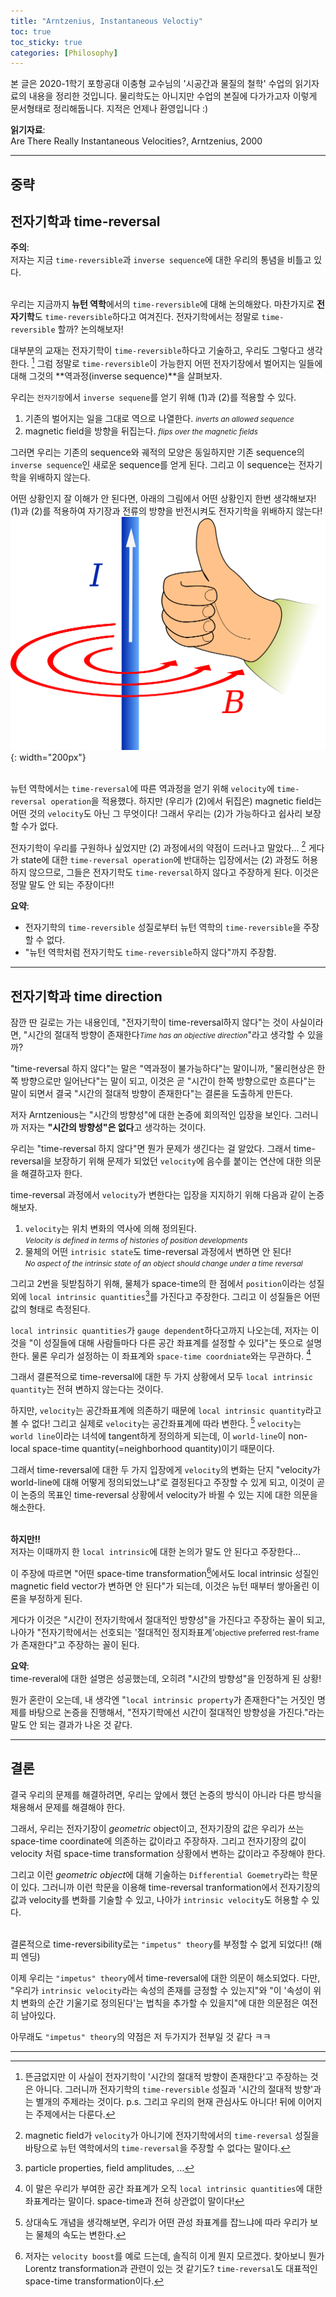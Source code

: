 ```yaml
---
title: "Arntzenius, Instantaneous Veloctiy"
toc: true
toc_sticky: true
categories: [Philosophy]
---
```



본 글은 2020-1학기 포항공대 이충형 교수님의 '시공간과 물질의 철학' 수업의 읽기자료의 내용을 정리한 것입니다. 물리학도는 아니지만 수업의 본질에 다가가고자 이렇게 문서형태로 정리해둡니다. 지적은 언제나 환영입니다 :)

**읽기자료**:<br>
Are There Really Instantaneous Velocities?, Arntzenius, 2000<br>

<hr>

## 중략

## 전자기학과 time-reversal
**주의**: <br>
저자는 지금 `time-reversible`과 `inverse sequence`에 대한 우리의 통념을 비틀고 있다.<br><br>

우리는 지금까지 **뉴턴 역학**에서의 `time-reversible`에 대해 논의해왔다. 마찬가지로 **전자기학**도 `time-reversible`하다고 여겨진다. 전자기학에서는 정말로 `time-reversible` 할까? 논의해보자!<br>

대부분의 교재는 전자기학이 `time-reversible`하다고 기술하고, 우리도 그렇다고 생각한다. [^1] 그럼 정말로 `time-reversible`이 가능한지 어떤 전자기장에서 벌어지는 일들에 대해 그것의 **역과정(inverse sequence)**을 살펴보자. <br>

우리는 `전자기장`에서 `inverse sequene`를 얻기 위해 (1)과 (2)를 적용할 수 있다.<br>
1. 기존의 벌어지는 일을 그대로 역으로 나열한다. <small>*inverts an allowed sequence*</small><br>
2. magnetic field을 방향을 뒤집는다. <small>*flips over the magnetic fields*</small><br>

그러면 우리는 기존의 sequence와 궤적의 모양은 동일하지만 기존 sequence의 `inverse sequence`인 새로운 sequence를 얻게 된다. 그리고 이 sequence는 전자기학을 위배하지 않는다. <br>

어떤 상황인지 잘 이해가 안 된다면, 아래의 그림에서 어떤 상황인지 한번 생각해보자!<br>
(1)과 (2)를 적용하여 자기장과 전류의 방향을 반전시켜도 전자기학을 위배하지 않는다!<br>
![Right_Hand](/images/CMST499/Right_hand_grip_rule.png){: width="200px"}<br><br>

뉴턴 역학에서는 `time-reversal`에 따른 역과정을 얻기 위해 `velocity`에 `time-reversal operation`을 적용했다. 하지만 (우리가 (2)에서 뒤집은) magnetic field는 어떤 것의 `velocity`도 아닌 그 무엇이다! 그래서 우리는 (2)가 가능하다고 쉽사리 보장할 수가 없다.<br>

전자기학이 우리를 구원하나 싶었지만 (2) 과정에서의 약점이 드러나고 말았다... [^2] 게다가 state에 대한 `time-reversal operation`에 반대하는 입장에서는 (2) 과정도 허용하지 않으므로, 그들은 전자기학도 `time-reversal`하지 않다고 주장하게 된다. 이것은 정말 말도 안 되는 주장이다!!<br>

**요약**: <br>
* 전자기학의 `time-reversible` 성질로부터 뉴턴 역학의 `time-reversible`을 주장할 수 없다.<br>
* "뉴턴 역학처럼 전자기학도 `time-reversible`하지 않다"까지 주장함.

<hr>

## 전자기학과 time direction
잠깐 딴 길로는 가는 내용인데,  "전자기학이 time-reversal하지 않다"는 것이 사실이라면, "시간의 절대적 방향이 존재한다<small>*Time has an objective direction*</small>"라고 생각할 수 있을까?<br>

"time-reversal 하지 않다"는 말은 "역과정이 불가능하다"는 말이니까, "물리현상은 한쪽 방향으로만 일어난다"는 말이 되고, 이것은 곧 "시간이 한쪽 방향으로만 흐른다"는 말이 되면서 결국 "시간의 절대적 방향이 존재한다"는 결론을 도출하게 만든다.<br>

저자 Arntzenious는 "시간의 방향성"에 대한 논증에 회의적인 입장을 보인다. 그러니까 저자는 **"시간의 방향성"은 없다**고 생각하는 것이다.<br>

우리는 "time-reversal 하지 않다"면 뭔가 문제가 생긴다는 걸 알았다. 그래서 time-reversal을 보장하기 위해 문제가 되었던 `velocity`에 음수를 붙이는 연산에 대한 의문을 해결하고자 한다.<br>

time-reversal 과정에서 `velocity`가 변한다는 입장을 지지하기 위해 다음과 같이 논증해보자. <br>
1. `velocity`는 위치 변화의 역사에 의해 정의된다. <br>
   <small>*Velocity is defined in terms of histories of position developments*</small>
2. 물체의 어떤 `intrisic state`도 time-reversal 과정에서 변하면 안 된다!<br>
   <small>*No aspect of the intrinsic state of an object should change under a time reversal*</small>

그리고 2번을 뒷받침하기 위해, 물체가 space-time의 한 점에서 `position`이라는 성질 외에 `local intrinsic quantities`[^3]를 가진다고 주장한다. 그리고 이 성질들은 어떤 값의 형태로 측정된다.<br>

`local intrinsic quantities`가 `gauge dependent`하다고까지 나오는데, 저자는 이것을 "이 성질들에 대해 사람들마다 다른 공간 좌표계를 설정할 수 있다"는 뜻으로 설명한다. 물론 우리가 설정하는 이 좌표계와 `space-time coordniate`와는 무관하다. [^4]<br>

그래서 결론적으로 time-reversal에 대한 두 가지 상황에서 모두 `local intrinsic quantity`는 전혀 변하지 않는다는 것이다.<br>

하지만, `velocity`는 공간좌표계에 의존하기 때문에 `local intrinsic quantity`라고 볼 수 없다! 그리고 실제로 `velocity`는 공간좌표계에 따라 변한다. [^5] `velocity`는 `world line`이라는 녀석에 tangent하게 정의하게 되는데, 이 `world-line`이 non-local space-time quantity(=neighborhood quantity)이기 때문이다. <br>

그래서 time-reversal에 대한 두 가지 입장에게 `velocity`의 변화는 단지 "velocity가 world-line에 대해 어떻게 정의되었느냐"로 결정된다고 주장할 수 있게 되고, 이것이 곧 이 논증의 목표인 time-reversal 상황에서 velocity가 바뀔 수 있는 지에 대한 의문을 해소한다.<br><br>


**하지만!!**<br>
저자는 이때까지 한 `local intrinsic`에 대한 논의가 말도 안 된다고 주장한다...<br>

이 주장에 따르면 "어떤 space-time transformation[^6]에서도 local intrinsic 성질인 magnetic field vector가 변하면 안 된다"가 되는데, 이것은 뉴턴 때부터 쌓아올린 이론을 부정하게 된다. <br>

게다가 이것은 "시간이 전자기학에서 절대적인 방향성"을 가진다고 주장하는 꼴이 되고, 나아가 "전자기학에서는 선호되는 '절대적인 정지좌표계'<small>objective preferred rest-frame</small>가 존재한다"고 주장하는 꼴이 된다.<br>

**요약**:<br>
time-reveral에 대한 설명은 성공했는데, 오히려 "시간의 방향성"을 인정하게 된 상황!

뭔가 혼란이 오는데, 내 생각엔 "`local intrinsic property`가 존재한다"는 거짓인 명제를 바탕으로 논증을 진행해서, "전자기학에선 시간이 절대적인 방향성을 가진다."라는 말도 안 되는 결과가 나온 것 같다.

<hr>

## 결론
결국 우리의 문제를 해결하려면, 우리는 앞에서 했던 논증의 방식이 아니라 다른 방식을 채용해서 문제를 해결해야 한다. <br>

그래서, 우리는 전자기장이 *geometric* object이고, 전자기장의 값은 우리가 쓰는 space-time coordinate에 의존하는 값이라고 주장하자. 그리고 전자기장의 값이 velocity 처럼 space-time transformation 상황에서 변하는 값이라고 주장해야 한다.<br>

그리고 이런 *geometric object*에 대해 기술하는 `Differential Goemetry`라는 학문이 있다. 그러니까 이런 학문을 이용해 time-reversal tranformation에서 전자기장의 값과 velocity를 변화를 기술할 수 있고, 나아가 `intrinsic velocity`도 허용할 수 있다.<br><br>

결론적으로 time-reversibility로는 `"impetus" theory`를 부정할 수 없게 되었다!! (해피 엔딩)<br>

이제 우리는 `"impetus" theory`에서 time-reversal에 대한 의문이 해소되었다. 다만, "우리가 `intrinsic velocity`라는 속성의 존재를 긍정할 수 있는지"와 "이 '속성이 위치 변화의 순간 기울기로 정의된다'는 법칙을 추가할 수 있을지"에 대한 의문점은 여전히 남아있다.<br>

아무래도 `"impetus" theory`의 약점은 저 두가지가 전부일 것 같다 ㅋㅋ<br>

<hr>

[^1]: 뜬금없지만 이 사실이 전자기학이 '시간의 절대적 방향이 존재한다'고 주장하는 것은 아니다. 그러니까 전자기학의 `time-reversible` 성질과 '시간의 절대적 방향'과는 별개의 주제라는 것이다. p.s. 그리고 우리의 현재 관심사도 아니다! 뒤에 이어지는 주제에서는 다룬다.

[^2]: magnetic field가 `velocity`가 아니기에 전자기학에서의 `time-reversal` 성질을 바탕으로 뉴턴 역학에서의 `time-reversal`을 주장할 수 없다는 말이다.

[^3]: particle properties, field amplitudes, ...

[^4]: 이 말은 우리가 부여한 공간 좌표계가 오직 `local intrinsic quantities`에 대한 좌표계라는 말이다. space-time과 전혀 상관없이 말이다!

[^5]: 상대속도 개념을 생각해보면, 우리가 어떤 관성 좌표계를 잡느냐에 따라 우리가 보는 물체의 속도는 변한다.

[^6]: 저자는 `velocity boost`를 예로 드는데, 솔직히 이게 뭔지 모르겠다. 찾아보니 뭔가 Lorentz transformation과 관련이 있는 것 같기도? `time-reversal`도 대표적인 space-time transformation이다.
